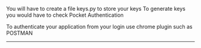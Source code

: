 You will have to create a file keys.py to store your keys
To generate keys you would have to check
<a herf="http://getpocket.com/developer/docs/authentication">Pocket Authentication</a>

To authenticate your application from your login use chrome plugin such as POSTMAN
<hr />
